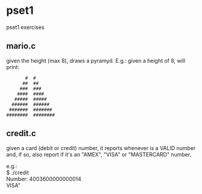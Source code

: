 # pset1
pset1 exercises

mario.c
------------
given the height (max 8), draws a pyramyd. E.g.: given a height of 8, will print:

           #  #
          ##  ##
         ###  ###
        ####  ####
       #####  #####
      ######  ######
     #######  #######
    ########  ########
    
    
credit.c
-----------

given a card (debit or credit) number, it reports whenever is a VALID number and, if so, also report if it's an "AMEX", "VISA" or "MASTERCARD" number.

e.g.: </br>
$ ./credit </br>
Number: 4003600000000014 </br>
VISA"

